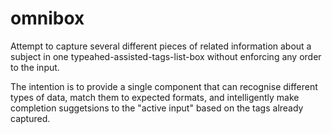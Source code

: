 # omnibox
Attempt to capture several different pieces of related information about a subject in one typeahed-assisted-tags-list-box without enforcing any order to the input.

The intention is to provide a single component that can recognise different types of data, match them to expected formats, and intelligently make completion suggetsions to the "active input" based on the tags already captured.
